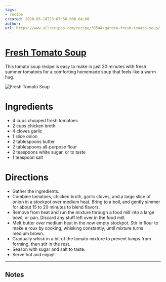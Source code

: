 ```yaml
---
tags: 
- recipe 
created: 2020-06-18T23:07:58.000-04:00
author: 
url: https://www.allrecipes.com/recipe/39544/garden-fresh-tomato-soup/ 
---
```


# [Fresh Tomato Soup](https://www.allrecipes.com/recipe/39544/garden-fresh-tomato-soup/)

This tomato soup recipe is easy to make in just 30 minutes with fresh summer tomatoes for a comforting homemade soup that feels like a warm hug.

![Fresh Tomato Soup](https://www.allrecipes.com/thmb/1TSSrSTHo-oAxzedT9_K7Jyjcj8=/1500x0/filters:no_upscale():max_bytes(150000):strip_icc()/39544-Garden-Fresh-Tomato-Soup-DDMFS-4x3-b8e94cf7ab8e42f4b79042fc0df55546.jpg)

# Ingredients

- 4 cups chopped fresh tomatoes
- 2 cups chicken broth
- 4 cloves garlic
- 1 slice onion
- 2 tablespoons butter
- 2 tablespoons all-purpose flour
- 2 teaspoons white sugar, or to taste
- 1 teaspoon salt

# Directions

- Gather the ingredients.
- Combine tomatoes, chicken broth, garlic cloves, and a large slice of onion in a stockpot over medium heat. Bring to a boil, and gently simmer for about 15 to 20 minutes to blend flavors.
- Remove from heat and run the mixture through a food mill into a large bowl, or pan. Discard any stuff left over in the food mill.
- Melt butter over medium heat in the now empty stockpot. Stir in flour to make a roux by cooking, whisking constantly, until mixture turns medium brown.
- Gradually whisk in a bit of the tomato mixture to prevent lumps from forming, then stir in the rest.
- Season with sugar and salt to taste.
- Serve hot and enjoy!

-----

## Notes
